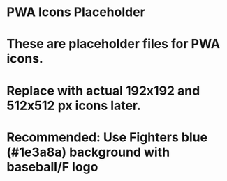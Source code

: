 # PWA Icons Placeholder

#

# These are placeholder files for PWA icons.

# Replace with actual 192x192 and 512x512 px icons later.

#

# Recommended: Use Fighters blue (#1e3a8a) background with baseball/F logo
